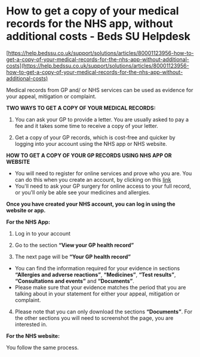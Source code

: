 # How to get a copy of your medical records for the NHS app, without additional costs - Beds SU Helpdesk

[https://help.bedssu.co.uk/support/solutions/articles/80001123956-how-to-get-a-copy-of-your-medical-records-for-the-nhs-app-without-additional-costs](https://help.bedssu.co.uk/support/solutions/articles/80001123956-how-to-get-a-copy-of-your-medical-records-for-the-nhs-app-without-additional-costs)

Medical records from GP and/ or NHS services can be used as evidence for your appeal, mitigation or complaint.

**TWO WAYS TO GET A COPY OF YOUR MEDICAL RECORDS:**

1. You can ask your GP to provide a letter. You are usually asked to pay a fee and it takes some time to receive a copy of your letter.

2. Get a copy of your GP records, which is cost-free and quicker by logging into your account using the NHS app or NHS website.

**HOW TO GET A COPY OF YOUR GP RECORDS USING NHS APP OR WEBSITE**

- You will need to register for online services and prove who you are. You can do this when you create an account, by clicking on this [link](https://www.nhs.uk/nhs-app/nhs-app-help-and-support/getting-started-with-the-nhs-app/logging-in-to-the-nhs-app/)
- You'll need to ask your GP surgery for online access to your full record, or you'll only be able see your medicines and allergies.

**Once you have created your NHS account, you can log in using the website or app.**

**For the NHS App:**

1. Log in to your account

2. Go to the section **“View your GP health record”**

3. The next page will be **“Your GP health record”**

- You can find the information required for your evidence in sections **“Allergies and adverse reactions”**, **“Medicines”**, **“Test results”**, **“Consultations and events”** and **“Documents”**.
- Please make sure that your evidence matches the period that you are talking about in your statement for either your appeal, mitigation or complaint.

4. Please note that you can only download the sections **“Documents”**. For the other sections you will need to screenshot the page, you are interested in.

**For the NHS website:**

You follow the same process.